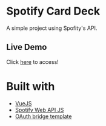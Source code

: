# Spotify Card Deck

A simple project using Spofity's API.

## Live Demo

Click [here](https://stebs.dev/spotify-card-deck/) to access!

# Built with

- [VueJS](https://vuejs.org/)
- [Spotify Web API JS](https://github.com/JMPerez/spotify-web-api-js)
- [OAuth bridge template](https://github.com/mpj/oauth-bridge-template)
